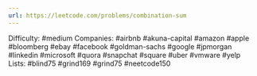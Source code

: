 ```yaml
---
url: https://leetcode.com/problems/combination-sum
---
```


Difficulty: #medium
Companies: #airbnb #akuna-capital #amazon #apple #bloomberg #ebay #facebook #goldman-sachs #google #jpmorgan #linkedin #microsoft #quora #snapchat #square #uber #vmware #yelp
Lists: #blind75 #grind169 #grind75 #neetcode150